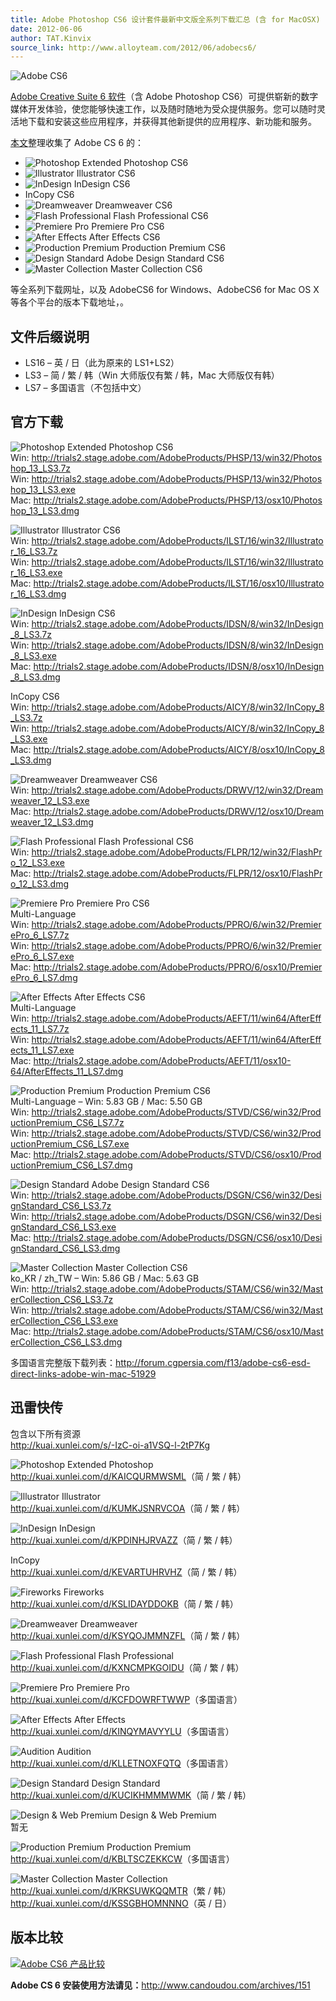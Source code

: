 ```yaml
---
title: Adobe Photoshop CS6 设计套件最新中文版全系列下载汇总 (含 for MacOSX)
date: 2012-06-06
author: TAT.Kinvix
source_link: http://www.alloyteam.com/2012/06/adobecs6/
---
```


![Adobe CS6](http://www.alloyteam.com/wp-content/uploads/auto_save_image/2012/06/060205cJh.jpg)

[Adobe Creative Suite 6 软件](http://www.alloyteam.com/2012/06/adobecs6/)（含 Adobe Photoshop CS6）可提供崭新的数字媒体开发体验，使您能够快速工作，以及随时随地为受众提供服务。您可以随时灵活地下载和安装这些应用程序，并获得其他新提供的应用程序、新功能和服务。

[本文](http://www.alloyteam.com/2012/06/adobecs6/)整理收集了 Adobe CS 6 的：

-   ![Photoshop Extended](http://www.alloyteam.com/wp-content/uploads/auto_save_image/2012/06/060206wip.png) Photoshop CS6
-   ![Illustrator](http://www.alloyteam.com/wp-content/uploads/auto_save_image/2012/06/060206DCL.png) Illustrator CS6
-   ![InDesign](http://www.alloyteam.com/wp-content/uploads/auto_save_image/2012/06/060206IUS.png) InDesign CS6
-   InCopy CS6
-   ![Dreamweaver](http://www.alloyteam.com/wp-content/uploads/auto_save_image/2012/06/0602063tS.png) Dreamweaver CS6
-   ![Flash Professional](http://www.alloyteam.com/wp-content/uploads/auto_save_image/2012/06/060207xPP.png) Flash Professional CS6
-   ![Premiere Pro](http://www.alloyteam.com/wp-content/uploads/auto_save_image/2012/06/060207TKf.png) Premiere Pro CS6
-   ![After Effects](http://www.alloyteam.com/wp-content/uploads/auto_save_image/2012/06/060207A9T.png) After Effects CS6
-   ![Production Premium](http://www.alloyteam.com/wp-content/uploads/auto_save_image/2012/06/060207jLH.png) Production Premium CS6
-   ![Design Standard](http://www.alloyteam.com/wp-content/uploads/auto_save_image/2012/06/060207YXx.png) Adobe Design Standard CS6
-   ![Master Collection](http://www.alloyteam.com/wp-content/uploads/auto_save_image/2012/06/060207b8B.png) Master Collection CS6

等全系列下载网址，以及 AdobeCS6 for Windows、AdobeCS6 for Mac OS X 等各个平台的版本下载地址，。

## 文件后缀说明

-   LS16 – 英 / 日（此为原来的 LS1+LS2）
-   LS3 – 简 / 繁 / 韩（Win 大师版仅有繁 / 韩，Mac 大师版仅有韩）
-   LS7 – 多国语言（不包括中文）

## 官方下载

![Photoshop Extended](http://www.alloyteam.com/wp-content/uploads/auto_save_image/2012/06/060206wip.png) Photoshop CS6  
Win: <http://trials2.stage.adobe.com/AdobeProducts/PHSP/13/win32/Photoshop_13_LS3.7z>  
Win: <http://trials2.stage.adobe.com/AdobeProducts/PHSP/13/win32/Photoshop_13_LS3.exe>  
Mac: <http://trials2.stage.adobe.com/AdobeProducts/PHSP/13/osx10/Photoshop_13_LS3.dmg>

![Illustrator](http://www.alloyteam.com/wp-content/uploads/auto_save_image/2012/06/060206DCL.png) Illustrator CS6  
Win: <http://trials2.stage.adobe.com/AdobeProducts/ILST/16/win32/Illustrator_16_LS3.7z>  
Win: <http://trials2.stage.adobe.com/AdobeProducts/ILST/16/win32/Illustrator_16_LS3.exe>  
Mac: <http://trials2.stage.adobe.com/AdobeProducts/ILST/16/osx10/Illustrator_16_LS3.dmg>

![InDesign](http://www.alloyteam.com/wp-content/uploads/auto_save_image/2012/06/060206IUS.png) InDesign CS6  
Win: <http://trials2.stage.adobe.com/AdobeProducts/IDSN/8/win32/InDesign_8_LS3.7z>  
Win: <http://trials2.stage.adobe.com/AdobeProducts/IDSN/8/win32/InDesign_8_LS3.exe>  
Mac: <http://trials2.stage.adobe.com/AdobeProducts/IDSN/8/osx10/InDesign_8_LS3.dmg>

InCopy CS6  
Win: <http://trials2.stage.adobe.com/AdobeProducts/AICY/8/win32/InCopy_8_LS3.7z>  
Win: <http://trials2.stage.adobe.com/AdobeProducts/AICY/8/win32/InCopy_8_LS3.exe>  
Mac: <http://trials2.stage.adobe.com/AdobeProducts/AICY/8/osx10/InCopy_8_LS3.dmg>

![Dreamweaver](http://www.alloyteam.com/wp-content/uploads/auto_save_image/2012/06/0602063tS.png) Dreamweaver CS6  
Win: <http://trials2.stage.adobe.com/AdobeProducts/DRWV/12/win32/Dreamweaver_12_LS3.exe>  
Mac: <http://trials2.stage.adobe.com/AdobeProducts/DRWV/12/osx10/Dreamweaver_12_LS3.dmg>

![Flash Professional](http://www.alloyteam.com/wp-content/uploads/auto_save_image/2012/06/060207xPP.png) Flash Professional CS6  
Win: <http://trials2.stage.adobe.com/AdobeProducts/FLPR/12/win32/FlashPro_12_LS3.exe>  
Mac: <http://trials2.stage.adobe.com/AdobeProducts/FLPR/12/osx10/FlashPro_12_LS3.dmg>

![Premiere Pro](http://www.alloyteam.com/wp-content/uploads/auto_save_image/2012/06/060207TKf.png) Premiere Pro CS6  
Multi-Language  
Win: <http://trials2.stage.adobe.com/AdobeProducts/PPRO/6/win32/PremierePro_6_LS7.7z>  
Win: <http://trials2.stage.adobe.com/AdobeProducts/PPRO/6/win32/PremierePro_6_LS7.exe>  
Mac: <http://trials2.stage.adobe.com/AdobeProducts/PPRO/6/osx10/PremierePro_6_LS7.dmg>

![After Effects](http://www.alloyteam.com/wp-content/uploads/auto_save_image/2012/06/060207A9T.png) After Effects CS6  
Multi-Language  
Win: <http://trials2.stage.adobe.com/AdobeProducts/AEFT/11/win64/AfterEffects_11_LS7.7z>  
Win: <http://trials2.stage.adobe.com/AdobeProducts/AEFT/11/win64/AfterEffects_11_LS7.exe>  
Mac: <http://trials2.stage.adobe.com/AdobeProducts/AEFT/11/osx10-64/AfterEffects_11_LS7.dmg>

![Production Premium](http://www.alloyteam.com/wp-content/uploads/auto_save_image/2012/06/060207jLH.png) Production Premium CS6  
Multi-Language – Win: 5.83 GB / Mac: 5.50 GB  
Win: <http://trials2.stage.adobe.com/AdobeProducts/STVD/CS6/win32/ProductionPremium_CS6_LS7.7z>  
Win: <http://trials2.stage.adobe.com/AdobeProducts/STVD/CS6/win32/ProductionPremium_CS6_LS7.exe>  
Mac: <http://trials2.stage.adobe.com/AdobeProducts/STVD/CS6/osx10/ProductionPremium_CS6_LS7.dmg>

![Design Standard](http://www.alloyteam.com/wp-content/uploads/auto_save_image/2012/06/060207YXx.png) Adobe Design Standard CS6  
Win: <http://trials2.stage.adobe.com/AdobeProducts/DSGN/CS6/win32/DesignStandard_CS6_LS3.7z>  
Win: <http://trials2.stage.adobe.com/AdobeProducts/DSGN/CS6/win32/DesignStandard_CS6_LS3.exe>  
Mac: <http://trials2.stage.adobe.com/AdobeProducts/DSGN/CS6/osx10/DesignStandard_CS6_LS3.dmg>

![Master Collection](http://www.alloyteam.com/wp-content/uploads/auto_save_image/2012/06/060207b8B.png) Master Collection CS6  
ko_KR / zh_TW – Win: 5.86 GB / Mac: 5.63 GB  
Win: <http://trials2.stage.adobe.com/AdobeProducts/STAM/CS6/win32/MasterCollection_CS6_LS3.7z>  
Win: <http://trials2.stage.adobe.com/AdobeProducts/STAM/CS6/win32/MasterCollection_CS6_LS3.exe>  
Mac: <http://trials2.stage.adobe.com/AdobeProducts/STAM/CS6/osx10/MasterCollection_CS6_LS3.dmg>

多国语言完整版下载列表：<http://forum.cgpersia.com/f13/adobe-cs6-esd-direct-links-adobe-win-mac-51929>

## 迅雷快传

包含以下所有资源  
<http://kuai.xunlei.com/s/-IzC-oi-a1VSQ-l-2tP7Kg>

![Photoshop Extended](http://www.alloyteam.com/wp-content/uploads/auto_save_image/2012/06/060206wip.png) Photoshop  
<http://kuai.xunlei.com/d/KAICQURMWSML>（简 / 繁 / 韩）

![Illustrator](http://www.alloyteam.com/wp-content/uploads/auto_save_image/2012/06/060206DCL.png) Illustrator  
<http://kuai.xunlei.com/d/KUMKJSNRVCOA>（简 / 繁 / 韩）

![InDesign](http://www.alloyteam.com/wp-content/uploads/auto_save_image/2012/06/060206IUS.png) InDesign  
<http://kuai.xunlei.com/d/KPDINHJRVAZZ>（简 / 繁 / 韩）

InCopy  
<http://kuai.xunlei.com/d/KEVARTUHRVHZ>（简 / 繁 / 韩）

![Fireworks](http://www.alloyteam.com/wp-content/uploads/auto_save_image/2012/06/060207OWZ.png) Fireworks  
<http://kuai.xunlei.com/d/KSLIDAYDDOKB>（简 / 繁 / 韩）

![Dreamweaver](http://www.alloyteam.com/wp-content/uploads/auto_save_image/2012/06/0602063tS.png) Dreamweaver  
<http://kuai.xunlei.com/d/KSYQOJMMNZFL>（简 / 繁 / 韩）

![Flash Professional](http://www.alloyteam.com/wp-content/uploads/auto_save_image/2012/06/060207xPP.png) Flash Professional  
<http://kuai.xunlei.com/d/KXNCMPKGOIDU>（简 / 繁 / 韩）

![Premiere Pro](http://www.alloyteam.com/wp-content/uploads/auto_save_image/2012/06/060207TKf.png) Premiere Pro  
<http://kuai.xunlei.com/d/KCFDOWRFTWWP>（多国语言）

![After Effects](http://www.alloyteam.com/wp-content/uploads/auto_save_image/2012/06/060207A9T.png) After Effects  
<http://kuai.xunlei.com/d/KINQYMAVYYLU>（多国语言）

![Audition](http://www.alloyteam.com/wp-content/uploads/auto_save_image/2012/06/06020802e.png) Audition  
<http://kuai.xunlei.com/d/KLLETNOXFQTQ>（多国语言）

![Design Standard](http://www.alloyteam.com/wp-content/uploads/auto_save_image/2012/06/060207YXx.png) Design Standard  
<http://kuai.xunlei.com/d/KUCIKHMMMWMK>（简 / 繁 / 韩）

![Design & Web Premium](http://www.alloyteam.com/wp-content/uploads/auto_save_image/2012/06/060208vLr.png) Design & Web Premium  
暂无

![Production Premium](http://www.alloyteam.com/wp-content/uploads/auto_save_image/2012/06/060207jLH.png) Production Premium  
<http://kuai.xunlei.com/d/KBLTSCZEKKCW>（多国语言）

![Master Collection](http://www.alloyteam.com/wp-content/uploads/auto_save_image/2012/06/060207b8B.png) Master Collection  
<http://kuai.xunlei.com/d/KRKSUWKQQMTR>（繁 / 韩）  
<http://kuai.xunlei.com/d/KSSGBHOMNNNO>（英 / 日）

## 版本比较

[![Adobe CS6 产品比较](http://www.alloyteam.com/wp-content/uploads/auto_save_image/2012/06/060208VeZ.png)](http://www.adobe.com/cn/products/creativesuite/buying-guide.html)

**Adobe CS 6 安装使用方法请见：**<http://www.candoudou.com/archives/151>